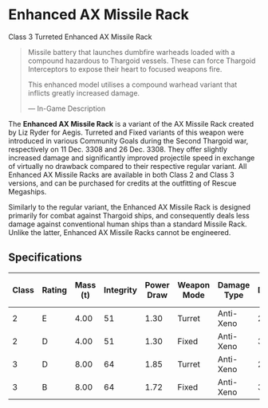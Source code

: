 # Enhanced AX Missile Rack
Class 3 Turreted Enhanced AX Missile Rack
 		 	 

> 
> 
> Missile battery that launches dumbfire warheads loaded with a compound hazardous to Thargoid vessels. These can force Thargoid Interceptors to expose their heart to focused weapons fire.
> 
> This enhanced model utilises a compound warhead variant that inflicts greatly increased damage.
> 
> 
> 
> — In-Game Description
> 

The **Enhanced AX Missile Rack** is a variant of the AX Missile Rack created by Liz Ryder for Aegis. Turreted and Fixed variants of this weapon were introduced in various Community Goals during the Second Thargoid war, respectively on 11 Dec. 3308 and 26 Dec. 3308. They offer slightly increased damage and significantly improved projectile speed in exchange of virtually no drawback compared to their respective regular variant. All Enhanced AX Missile Racks are available in both Class 2 and Class 3 versions, and can be purchased for credits at the outfitting of Rescue Megaships.

Similarly to the regular variant, the Enhanced AX Missile Rack is designed primarily for combat against Thargoid ships, and consequently deals less damage against conventional human ships than a standard Missile Rack. Unlike the latter, Enhanced AX Missile Racks cannot be engineered.

## Specifications

| Class | Rating | Mass<br>(t)<br> | Integrity | Power<br>Draw<br> | Weapon<br>Mode<br> | Damage<br>Type<br> | Damage | Armour<br>Piercing<br> | ROF | DPS | Thermal<br>Load<br> | Ammo Clip Size | Ammo<br>Maximum<br> | Shot speed (m/s) | Maximum Range (m) | CollapseValue<br>(CR)<br> |
| --- | --- | --- | --- | --- | --- | --- | --- | --- | --- | --- | --- | --- | --- | --- | --- | --- |
| 2 | E | 4.00 | 51 | 1.30 | Turret | Anti-Xeno | 24.4 | 60 | 0.5 /s | 12.2 | 1.5 | 8 | 64 | 1,250 | 5,000 | 2,209,686 |
| 2 | D | 4.00 | 51 | 1.30 | Fixed | Anti-Xeno | 32 | 60 | 0.5 /s | 16 | 2.4 | 8 | 64 | 1,250 | 5,000 | 564,822 |
| 3 | D | 8.00 | 64 | 1.85 | Turret | Anti-Xeno | 24.4 | 60 | 0.5 /s | 12.2 | 1.9 | 12 | 128 | 1,250 | 5,000 | 4,431,769 |
| 3 | B | 8.00 | 64 | 1.72 | Fixed | Anti-Xeno | 32 | 60 | 0.5 /s | 16 | 3.6 | 12 | 128 | 1,250 | 5,000 | 1,412,054 |